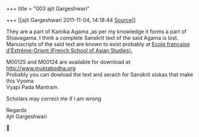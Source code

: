 +++
title = "003 ajit Gargeshwari"

+++
[[ajit Gargeshwari	2011-11-04, 14:18:44 [Source](https://groups.google.com/g/samskrita/c/DHcr091wBho)]]



They are a part of Kamika Agama ,as per my knowledge it forms a part of Shiavagama. I think a complete Sanskrit text of the said Agama is lost. Manuscripts of the said text are known to exist probably at [Ecole française d'Extrême-Orient (French School of Asian Studies).](http://www.efeo.fr/presentation/pondi.shtml)  
  
M00125 and M00124 are available for download at <http://www.muktabodha.org>  
Probably you can dowload the text and serach for Sanskrit slokas that make this Vyoma  
Vyapi Pada Mantram.  
  
Scholars may correct me if i am wrong  
  
Regards  
Ajit Gargeshwari




